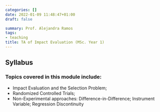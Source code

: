 ```yaml
---
categories: []
date: 2022-01-09 11:48:47+01:00
draft: false

summary: Prof. Alejandra Ramos
tags:
- teaching
title: TA of Impact Evaluation (MSc. Year 1)
---
```



## Syllabus 

###  Topics covered in this module include:
- Impact Evaluation and the Selection Problem;
- Randomized Controlled Trials;
- Non-Experimental approaches: Difference-in-Difference; Instrument Variable; Regression Discontinuity


